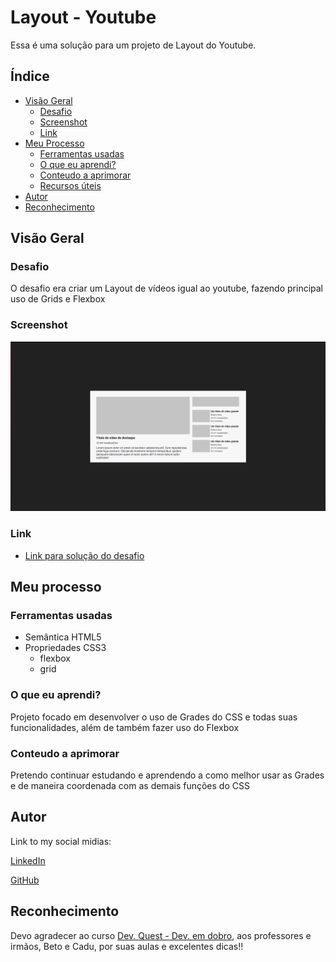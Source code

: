 # Layout - Youtube

Essa é uma solução para um projeto de Layout do Youtube. 

## Índice

- [Visão Geral](#visão-geral)
    - [Desafio](#desafio)
    - [Screenshot](#screenshot)
    - [Link](#link)
- [Meu Processo](#meu-processo)
    - [Ferramentas usadas](#ferramentas-usadas)
    - [O que eu aprendi?](#o-que-eu-aprendi)
    - [Conteudo a aprimorar](#conteudo-a-aprimorar)
    - [Recursos úteis](#recursos-úteis)
- [Autor](#autor)
- [Reconhecimento](#reconhecimento)   


## Visão Geral

### Desafio
O desafio era criar um Layout de vídeos igual ao youtube, fazendo principal uso de Grids e Flexbox

### Screenshot
<img src="./src/images/layout-youtube.png" alt="Layout criado">

### Link

- <a href="./index.html">Link para solução do desafio</a>


## Meu processo

### Ferramentas usadas

- Semântica HTML5
- Propriedades CSS3
    - flexbox
    - grid

### O que eu aprendi?

Projeto focado em desenvolver o uso de Grades do CSS e todas suas funcionalidades, além de também fazer uso do Flexbox

### Conteudo a aprimorar

Pretendo continuar estudando e aprendendo a como melhor usar as Grades e de maneira coordenada com as demais funções do CSS

## Autor

Link to my social midias:

[LinkedIn](https://www.linkedin.com/in/victor-fgarcia)

[GitHub](https://github.com/VFGarciaDev)

## Reconhecimento

Devo agradecer ao curso [Dev. Quest - Dev. em dobro](https://www.linkedin.com/school/devquest-dev-em-dobro/), aos professores e irmãos, Beto e Cadu, por suas aulas e excelentes dicas!!
